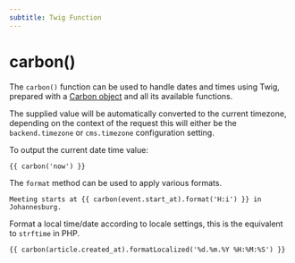 ```yaml
---
subtitle: Twig Function
---
```

# carbon()

The `carbon()` function can be used to handle dates and times using Twig, prepared with a [Carbon object](https://carbon.nesbot.com/docs/) and all its available functions.

The supplied value will be automatically converted to the current timezone, depending on the context of the request this will either be the `backend.timezone` or `cms.timezone` configuration setting.

To output the current date time value:

```twig
{{ carbon('now') }}
```

The `format` method can be used to apply various formats.

```twig
Meeting starts at {{ carbon(event.start_at).format('H:i') }} in Johannesburg.
```

Format a local time/date according to locale settings, this is the equivalent to `strftime` in PHP.

```twig
{{ carbon(article.created_at).formatLocalized('%d.%m.%Y %H:%M:%S') }}
```
